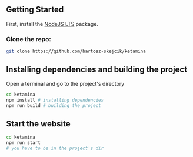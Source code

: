 ## Getting Started

First, install the [NodeJS LTS](https://nodejs.org) package.

### Clone the repo:

```bash
git clone https://github.com/bartosz-skejcik/ketamina
```

## Installing dependencies and building the project

Open a terminal and go to the project's directory

```bash
cd ketamina
npm install # installing dependencies
npm run build # building the project
```

## Start the website

```bash
cd ketamina
npm run start
# you have to be in the project's dir
```
